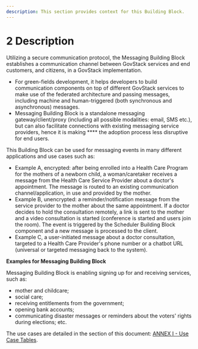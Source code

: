 ```yaml
---
description: This section provides context for this Building Block.
---
```


# 2 Description

Utilizing a secure communication protocol, the Messaging Building Block establishes a communication channel between GovStack services and end customers, and citizens, in a GovStack implementation.

* For green-fields development, it helps developers to build communication components on top of different GovStack services to make use of the federated architecture and passing messages, including machine and human-triggered (both synchronous and asynchronous) messages.
* Messaging Building Block is a standalone messaging gateway/client/proxy (including all possible modalities: email, SMS etc.), but can also facilitate connections with existing messaging service providers, hence it is making **** the adoption process less disruptive for end users.

This Building Block can be used for messaging events in many different applications and use cases such as:

* Example A, encrypted: after being enrolled into a Health Care Program for the mothers of a newborn child, a woman/caretaker receives a message from the Health Care Service Provider about a doctor's appointment. The message is routed to an existing communication channel/application, in use and provided by the mother.
* Example B, unencrypted: a reminder/notification message from the service provider to the mother about the same appointment. If a doctor decides to hold the consultation remotely, a link is sent to the mother and a video consultation is started (conference is started and users join the room). The event is triggered by the Scheduler Building Block component and a new message is processed to the client.
* Example C, a user-initiated message about a doctor consultation, targeted to a Health Care Provider's phone number or a chatbot URL (universal or targeted messaging back to the system).



**Examples for Messaging Building Block**

Messaging Building Block is enabling signing up for and receiving services, such as:

* mother and childcare;
* social care;
* receiving entitlements from the government;
* opening bank accounts;
* communicating disaster messages or reminders about the voters' rights during elections; etc.

The use cases are detailed in the section of this document: [ANNEX I - Use Case Tables](10-other-resources.md#annex-i-use-case-tables-and-component-diagrams).
